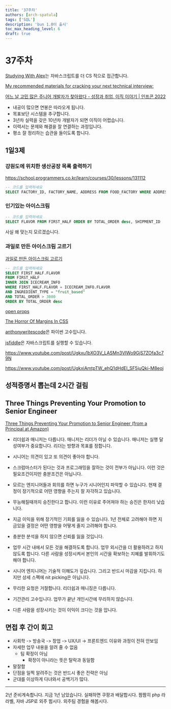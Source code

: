 ```yaml
---
title: '37주차'
authors: [arch-spatula]
tags: ['SQL']
description: 'bun 1.0이 출시'
toc_max_heading_level: 6
draft: true
---
```


# 37주차

<!--truncate-->

[Studying With Alex](https://www.youtube.com/@StudyingWithAlex)는 자바스크립트를 더 CS 적으로 접근합니다.

[My recommended materials for cracking your next technical interview:](https://www.youtube.com/post/UgkxhnBg_jlJvZ0zBR6MXCD6lc9LhpVQuT27)

[어느 날 고민 많은 주니어 개발자가 찾아왔다 - 성장과 취업, 이직 이야기 | 인프콘 2022](https://www.youtube.com/watch?v=QHlyr8soUDM)

- 내공이 많으면 연봉은 따라오게 됩니다.
- 목표보단 시스템을 추구합니다.
- 3년차 실력을 갖은 10년차 개발자가 되면 이직이 어렵습니다.
- 이력서는 문제와 해결을 잘 연결하는 과정입니다.
- 평소 잘 정리하는 습관을 들이도록 합니다.

## 1일3제

### 강원도에 위치한 생산공장 목록 출력하기

https://school.programmers.co.kr/learn/courses/30/lessons/131112

```sql
-- 코드를 입력하세요
SELECT FACTORY_ID, FACTORY_NAME, ADDRESS FROM FOOD_FACTORY WHERE ADDRESS LIKE "%강원도%" ORDER BY FACTORY_ID
```

### 인기있는 아이스크림

```sql
-- 코드를 입력하세요
SELECT FLAVOR FROM FIRST_HALF ORDER BY TOTAL_ORDER desc, SHIPMENT_ID
```

사실 왜 맞는지 모르겠습니다.

### 과일로 만든 아이스크림 고르기

[과일로 만든 아이스크림 고르기](https://school.programmers.co.kr/learn/courses/30/lessons/133025?language=mysql)

```sql
-- 코드를 입력하세요
SELECT FIRST_HALF.FLAVOR
FROM FIRST_HALF
INNER JOIN ICECREAM_INFO
WHERE FIRST_HALF.FLAVOR = ICECREAM_INFO.FLAVOR
AND INGREDIENT_TYPE = "fruit_based"
AND TOTAL_ORDER > 3000
ORDER BY TOTAL_ORDER desc
```

[open props](https://open-props.style/)

[The Horror Of Margins In CSS](https://www.youtube.com/watch?v=KVQMoEFUee8)

[anthonywritescode](https://www.youtube.com/@anthonywritescode)은 파이썬 고수입니다.

[jsfiddle](https://jsfiddle.net/)은 자바스크립트를 실행할 수 있습니다.

https://www.youtube.com/post/Ugkxu1bXO3V_LASMn3VIWo9GjS7ZOfa3c79N

https://www.youtube.com/post/UgkxiAmtpTW_ehQ1dHdEI_SF5juQki-M8eoj

## 성적증명서 뽑는데 2시간 걸림

## Three Things Preventing Your Promotion to Senior Engineer

[Three Things Preventing Your Promotion to Senior Engineer (from a Principal at Amazon)](https://www.youtube.com/watch?v=4i5iFlP01mQ)

- 리더쉽과 매니저는 다릅니다. 매니저는 리더가 아닐 수 있습니다. 매니저는 실행 달성여부가 중요합니다. 리더는 방향과 목표를 정합니다.

- 시니어는 의견이 있고 또 의견이 좋아야 합니다.

- 스크럼마스터가 된다는 것과 프로그래밍을 잘하는 것이 전부가 아닙니다. 이런 것은 필요조건이지만 충분조건은 아닙니다.

- 모르는 엔지니어들과 회의를 하면 누구가 시니어인지 파악할 수 있습니다. 현재 결정이 장기적으로 어떤 영향을 주는지 잘 자각하고 있습니다.

- 무능해질때까지 승진한다고 합니다. 이런 이유로 주어져야 하는 승진은 한자리 낮습니다.

- 지금 이익을 위해 장기적인 기회를 잃을 수 있습니다. 1년 전체로 고려해야 하면 지금있을 결정은 어떤 영향을 어떻게 줄지 고려해야 합니다.

- 충분한 분석을 하지 않으면 신뢰를 잃을 것입니다.

- 업무 시간 내에서 모든 것을 해결하도록 합니다. 업무 외시간을 더 활용하려고 하지 않도록 합니다. 다른 사람을 성장시켜서 본인의 시간을 확보하는 지혜를 발휘하기도 해야 합니다.

- 시니어 엔지니어는 기술적 이해도가 깊습니다. 그리고 반드시 마감을 지킵니다. 하지만 상세 스펙에 nit picking은 아닙니다.

- 무리한 요청은 거절합니다. 리더쉽과 매니징은 다릅니다.

- 기간관리 고수입니다. 업무가 끝난 개인시간에 무리하지 않습니다.

- 다른 사람을 성장시키는 것이 이익이 크다는 것을 압니다.

## 면접 후 간이 회고

- 사회학 -> 방송국 -> 창업 -> UX/UI -> 프론트엔드 이유와 과정이 전혀 안보임
- 자세한 업무 내용을 알려 줄 수 없음
  - 팀 확정이 아님
    - 확정이 아니라는 뜻은 탈락과 동일함
- 말잘함
- 단점을 일찍 알려주는 것은 반드시 좋은 전략은 아님
- 군대를 이상하게 다녀와서 공백기가 많다.

---

2년 준비계속합니다. 지금 1년 남았습니다. 실패하면 쿠팡과 배달합시다. 짬짬히 php 라라벨, 자바 JSP로 외주 뜁시다. 외주팀 경험을 해봅시다.
